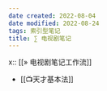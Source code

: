 ```yaml
---
date created: 2022-08-04
date modified: 2022-08-24
tags: 索引型笔记
title: ∑ 电视剧笔记
---
```


x:: [[» 电视剧笔记工作流]]

- [[📺天才基本法]]
